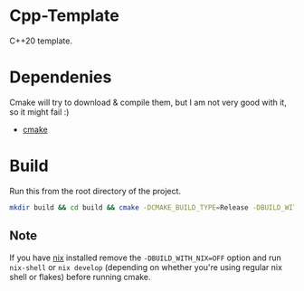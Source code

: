 # Cpp-Template
C++20 template.
# Dependenies
Cmake will try to download & compile them, but I am not very good with it, so it might fail :)
- [cmake](https://cmake.org)
# Build
Run this from the root directory of the project.
```bash
mkdir build && cd build && cmake -DCMAKE_BUILD_TYPE=Release -DBUILD_WITH_NIX=OFF .. && cmake --build .
```
## Note
If you have [nix](https://github.com/NixOS/nix) installed remove the `-DBUILD_WITH_NIX=OFF` option
and run `nix-shell` or `nix develop` (depending on whether you're using regular nix shell or flakes) before running cmake.

